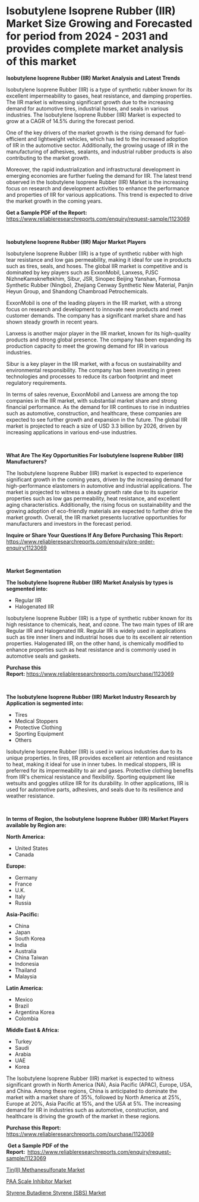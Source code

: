 <p><h1>Isobutylene Isoprene Rubber (IIR) Market Size Growing and Forecasted for period from 2024 - 2031 and provides complete market analysis of this market</h1></p><p><strong>Isobutylene Isoprene Rubber (IIR) Market Analysis and Latest Trends</strong></p>
<p><p>Isobutylene Isoprene Rubber (IIR) is a type of synthetic rubber known for its excellent impermeability to gases, heat resistance, and damping properties. The IIR market is witnessing significant growth due to the increasing demand for automotive tires, industrial hoses, and seals in various industries. The Isobutylene Isoprene Rubber (IIR) Market is expected to grow at a CAGR of 14.5% during the forecast period.</p><p>One of the key drivers of the market growth is the rising demand for fuel-efficient and lightweight vehicles, which has led to the increased adoption of IIR in the automotive sector. Additionally, the growing usage of IIR in the manufacturing of adhesives, sealants, and industrial rubber products is also contributing to the market growth.</p><p>Moreover, the rapid industrialization and infrastructural development in emerging economies are further fueling the demand for IIR. The latest trend observed in the Isobutylene Isoprene Rubber (IIR) Market is the increasing focus on research and development activities to enhance the performance and properties of IIR for various applications. This trend is expected to drive the market growth in the coming years.</p></p>
<p><strong>Get a Sample PDF of the Report:&nbsp;</strong> <a href="https://www.reliableresearchreports.com/enquiry/request-sample/1123069">https://www.reliableresearchreports.com/enquiry/request-sample/1123069</a></p>
<p>&nbsp;</p>
<p><strong>Isobutylene Isoprene Rubber (IIR) Major Market Players</strong></p>
<p><p>Isobutylene Isoprene Rubber (IIR) is a type of synthetic rubber with high tear resistance and low gas permeability, making it ideal for use in products such as tires, seals, and hoses. The global IIR market is competitive and is dominated by key players such as ExxonMobil, Lanxess, PJSC NizhneKamskneftekhim, Sibur, JSR, Sinopec Beijing Yanshan, Formosa Synthetic Rubber (Ningbo), Zhejiang Cenway Synthetic New Material, Panjin Heyun Group, and Shandong Chambroad Petrochemicals.</p><p>ExxonMobil is one of the leading players in the IIR market, with a strong focus on research and development to innovate new products and meet customer demands. The company has a significant market share and has shown steady growth in recent years.</p><p>Lanxess is another major player in the IIR market, known for its high-quality products and strong global presence. The company has been expanding its production capacity to meet the growing demand for IIR in various industries.</p><p>Sibur is a key player in the IIR market, with a focus on sustainability and environmental responsibility. The company has been investing in green technologies and processes to reduce its carbon footprint and meet regulatory requirements.</p><p>In terms of sales revenue, ExxonMobil and Lanxess are among the top companies in the IIR market, with substantial market share and strong financial performance. As the demand for IIR continues to rise in industries such as automotive, construction, and healthcare, these companies are expected to see further growth and expansion in the future. The global IIR market is projected to reach a size of USD 3.3 billion by 2026, driven by increasing applications in various end-use industries.</p></p>
<p>&nbsp;</p>
<p><strong>What Are The Key Opportunities For Isobutylene Isoprene Rubber (IIR) Manufacturers?</strong></p>
<p><p>The Isobutylene Isoprene Rubber (IIR) market is expected to experience significant growth in the coming years, driven by the increasing demand for high-performance elastomers in automotive and industrial applications. The market is projected to witness a steady growth rate due to its superior properties such as low gas permeability, heat resistance, and excellent aging characteristics. Additionally, the rising focus on sustainability and the growing adoption of eco-friendly materials are expected to further drive the market growth. Overall, the IIR market presents lucrative opportunities for manufacturers and investors in the forecast period.</p></p>
<p><strong>Inquire or Share Your Questions If Any Before Purchasing This Report:</strong> <a href="https://www.reliableresearchreports.com/enquiry/pre-order-enquiry/1123069">https://www.reliableresearchreports.com/enquiry/pre-order-enquiry/1123069</a></p>
<p>&nbsp;</p>
<p><strong>Market Segmentation</strong></p>
<p><strong>The Isobutylene Isoprene Rubber (IIR) Market Analysis by types is segmented into:</strong></p>
<p><ul><li>Regular IIR</li><li>Halogenated IIR</li></ul></p>
<p><p>Isobutylene Isoprene Rubber (IIR) is a type of synthetic rubber known for its high resistance to chemicals, heat, and ozone. The two main types of IIR are Regular IIR and Halogenated IIR. Regular IIR is widely used in applications such as tire inner liners and industrial hoses due to its excellent air retention properties. Halogenated IIR, on the other hand, is chemically modified to enhance properties such as heat resistance and is commonly used in automotive seals and gaskets.</p></p>
<p><strong>Purchase this Report:&nbsp;</strong><a href="https://www.reliableresearchreports.com/purchase/1123069">https://www.reliableresearchreports.com/purchase/1123069</a></p>
<p>&nbsp;</p>
<p><strong>The Isobutylene Isoprene Rubber (IIR) Market Industry Research by Application is segmented into:</strong></p>
<p><ul><li>Tires</li><li>Medical Stoppers</li><li>Protective Clothing</li><li>Sporting Equipment</li><li>Others</li></ul></p>
<p><p>Isobutylene Isoprene Rubber (IIR) is used in various industries due to its unique properties. In tires, IIR provides excellent air retention and resistance to heat, making it ideal for use in inner tubes. In medical stoppers, IIR is preferred for its impermeability to air and gases. Protective clothing benefits from IIR's chemical resistance and flexibility. Sporting equipment like wetsuits and goggles utilize IIR for its durability. In other applications, IIR is used for automotive parts, adhesives, and seals due to its resilience and weather resistance.</p></p>
<p>&nbsp;</p>
<p><strong>In terms of Region, the Isobutylene Isoprene Rubber (IIR) Market Players available by Region are:</strong></p>
<p>
    <p> <strong> North America: </strong>
        <ul>
            <li>United States</li>
            <li>Canada</li>
        </ul>
        </p> 
    <p> <strong> Europe: </strong>
        <ul>
            <li>Germany</li>
            <li>France</li>
            <li>U.K.</li>
            <li>Italy</li>
            <li>Russia</li>
        </ul>
        </p> 
    <p> <strong> Asia-Pacific: </strong>
        <ul>
            <li>China</li>
            <li>Japan</li>
            <li>South Korea</li>
            <li>India</li>
            <li>Australia</li>
            <li>China Taiwan</li>
            <li>Indonesia</li>
            <li>Thailand</li>
            <li>Malaysia</li>
        </ul>
        </p> 
    <p> <strong> Latin America: </strong>
        <ul>
            <li>Mexico</li>
            <li>Brazil</li>
            <li>Argentina Korea</li>
            <li>Colombia</li>
        </ul>
        </p> 
    <p> <strong> Middle East & Africa: </strong>
        <ul>
            <li>Turkey</li>
            <li>Saudi</li>
            <li>Arabia</li>
            <li>UAE</li>
            <li>Korea</li>
        </ul>
    </p>
    </p>
<p><p>The Isobutylene Isoprene Rubber (IIR) market is expected to witness significant growth in North America (NA), Asia Pacific (APAC), Europe, USA, and China. Among these regions, China is anticipated to dominate the market with a market share of 35%, followed by North America at 25%, Europe at 20%, Asia Pacific at 15%, and the USA at 5%. The increasing demand for IIR in industries such as automotive, construction, and healthcare is driving the growth of the market in these regions.</p></p>
<p><strong>Purchase this Report: </strong><a href="https://www.reliableresearchreports.com/purchase/1123069">https://www.reliableresearchreports.com/purchase/1123069</a></p>
<p>&nbsp;<strong>Get a Sample PDF of the Report:&nbsp;&nbsp;</strong><a href="https://www.reliableresearchreports.com/enquiry/request-sample/1123069">https://www.reliableresearchreports.com/enquiry/request-sample/1123069</a></p>
<p><strong></strong></p>
<p><p><a href="https://github.com/gamblestampleyjenny50m5sl6/Market-Research-Report-List-1/blob/main/tinii-methanesulfonate-market.md">Tin(II) Methanesulfonate Market</a></p><p><a href="https://github.com/nicholepatriciadoylenwnrjr0/Market-Research-Report-List-1/blob/main/paa-scale-inhibitor-market.md">PAA Scale Inhibitor Market</a></p><p><a href="https://github.com/wwwkeltoum/Market-Research-Report-List-2/blob/main/styrene-butadiene-styrene-sbs-market.md">Styrene Butadiene Styrene (SBS) Market</a></p></p>